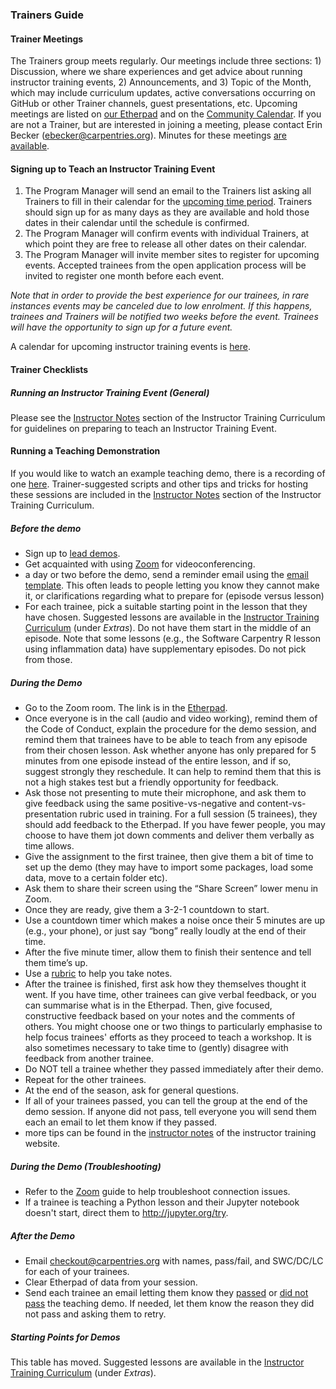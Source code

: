 ### Trainers Guide

#### Trainer Meetings
The Trainers group meets regularly. Our meetings include three sections: 1) Discussion, where we share experiences and get advice about running instructor training events, 2) Announcements, and 3) Topic of the Month, which may include curriculum updates, active conversations occurring on GitHub or other Trainer channels, guest presentations, etc. Upcoming meetings are listed on [our Etherpad][trainer-pad] and on the [Community Calendar][community-calendar]. If you are not a Trainer, but are interested in joining a meeting, please contact Erin Becker (ebecker@carpentries.org). Minutes for these meetings [are available][trainer-minutes].

#### Signing up to Teach an Instructor Training Event

1. The Program Manager will send an email to the Trainers list asking all Trainers to fill in their calendar for the [upcoming time period](scheduling_training_events.md). Trainers should sign up for as many days as they are available and hold those dates in their calendar until the schedule is confirmed.
1. The Program Manager will confirm events with individual Trainers, at which point they are free to release all other dates on their calendar.
1. The Program Manager will invite member sites to register for upcoming events. Accepted trainees from the open application process will be invited to register one month before each event.

*Note that in order to provide the best experience for our trainees, in rare instances events may be canceled due to low enrolment.  If this happens, trainees and Trainers will be notified two weeks before the event.  Trainees will have the opportunity to sign up for a future event.*

A calendar for upcoming instructor training events is [here](http://carpentries.github.io/instructor-training/training_calendar/).

#### Trainer Checklists

##### Running an Instructor Training Event (General)

Please see the [Instructor Notes](https://carpentries.github.io/instructor-training/guide/index.html) section of the Instructor Training Curriculum for guidelines on preparing to teach an Instructor Training Event. 

#### Running a Teaching Demonstration  

If you would like to watch an example teaching demo, there is a recording of one [here][demo-video]. Trainer-suggested scripts and other tips and tricks for hosting these sessions are included in the [Instructor Notes](https://carpentries.github.io/instructor-training/guide/index.html#vi-teaching-demonstration-tips) section of the Instructor Training Curriculum. 

##### Before the demo
-  Sign up to [lead demos][demo-pad].  
-  Get acquainted with using [Zoom](../communications/tools/zoom_rooms.html#zoom-manual) for videoconferencing.
- a day or two before the demo, send a reminder email using the [email template](email_templates_trainers.html#reminder-teaching-demo). This often leads to people letting you know they cannot make it, or clarifications regarding what to prepare for (episode versus lesson)
-  For each trainee, pick a suitable starting point in the lesson that they have chosen. Suggested lessons are available in the [Instructor Training Curriculum](https://carpentries.github.io/instructor-training/demo_lessons/index.html) (under *Extras*). Do not have them start in the middle of an episode. Note that some lessons (e.g., the Software Carpentry R lesson using inflammation data) have supplementary episodes. Do not pick from those.  

##### During the Demo
-  Go to the Zoom room. The link is in the [Etherpad][demo-pad].    
-  Once everyone is in the call (audio and video working), remind them of the Code of Conduct, explain the procedure for the demo session, and remind them that trainees have to be able to teach from any episode from their chosen lesson. Ask whether anyone has only prepared for 5 minutes from one episode instead of the entire lesson, and if so, suggest strongly they reschedule. It can help to remind them that this is not a high stakes test but a friendly opportunity for feedback.
-  Ask those not presenting to mute their microphone, and ask them to give feedback using the same positive-vs-negative and content-vs-presentation rubric used in training. For a full session (5 trainees), they should add feedback to the Etherpad. If you have fewer people, you may choose to have them jot down comments and deliver them verbally as time allows.
-  Give the assignment to the first trainee, then give them a bit of time to set up the demo (they may have to import some packages, load some data, move to a certain folder etc).  
-  Ask them to share their screen using the “Share Screen” lower menu in Zoom.  
-  Once they are ready, give them a 3-2-1 countdown to start.  
-  Use a countdown timer which makes a noise once their 5 minutes are up (e.g., your phone), or just say “bong” really loudly at the end of their time.  
-  After the five minute timer, allow them to finish their sentence and tell them time’s up.
-  Use a [rubric][demo-rubric] to help you take notes.   
-  After the trainee is finished, first ask how they themselves thought it went. If you have time, other trainees can give verbal feedback, or you can summarise what is in the Etherpad. Then, give focused, constructive feedback based on your notes and the comments of others. You might choose one or two things to particularly emphasise to help focus trainees' efforts as they proceed to teach a workshop. It is also sometimes necessary to take time to (gently) disagree with feedback from another trainee.
-  Do NOT tell a trainee whether they passed immediately after their demo.   
-  Repeat for the other trainees.  
-  At the end of the season, ask for general questions.  
-  If all of your trainees passed, you can tell the group at the end of the demo session. If anyone did not pass, tell everyone you will send them each an email to let them know if they passed.  
- more tips can be found in the [instructor notes](https://carpentries.github.io/instructor-training/guide/index.html#vi-teaching-demonstration-tips) of the instructor training website.

##### During the Demo (Troubleshooting)
- Refer to the [Zoom](../communications/zoom_rooms.html#zoom-manual) guide to help troubleshoot connection issues.
- If a trainee is teaching a Python lesson and their Jupyter notebook doesn't start, direct them to http://jupyter.org/try.

##### After the Demo 
-  Email checkout@carpentries.org with names, pass/fail, and SWC/DC/LC for each of your trainees.  
-  Clear Etherpad of data from your session.  
-  Send each trainee an email letting them know they [passed](email_templates_trainers.html#trainee-did-pass-teaching-demo) or [did not pass](email_templates_trainers.html#trainee-didnt-pass-teaching-demo) the teaching demo. If needed, let them know the reason they did not pass and asking them to retry.

##### Starting Points for Demos

This table has moved. Suggested lessons are available in the [Instructor Training Curriculum](https://carpentries.github.io/instructor-training/demo_lessons/index.html) (under *Extras*).


[trainer-agreement]: ../instructor_training/trainers_guide.html#trainer-agreement
[trainer-process]: ../instructor_training/trainers_training.html
[trainer-pad]: http://pad.software-carpentry.org/trainers
[community-calendar]: https://software-carpentry.org/join/#community-events
[trainer-minutes]: https://github.com/carpentries/trainers/tree/master/minutes
[Etherpad-template]: http://pad.software-carpentry.org/ttt-template
[googledoc-template]: https://docs.google.com/document/d/1P_w1rgdVk4SpXvILSS-ZKz8Ujqklfujpc_zHf8D-G1A/edit
[training-template]: https://github.com/carpentries/training-template
[minute-cards-template]: https://docs.google.com/forms/d/1p7iOV5HNvy4POS4g6eottY8RSfKq4kaoKz1-jIFYTMI/edit
[checkout-checklist]: http://www.datacarpentry.org/checkout/
[training-repo]: http://carpentries.github.io/instructor-training/
[zoom-home]: https://www.zoom.us/
[demo-video]: https://www.youtube.com/watch?v=FFO2cq-3PPg
[demo-pad]: https://pad.carpentries.org/teaching-demos
[demo-rubric]: http://carpentries.github.io/instructor-training/demos_rubric/



